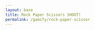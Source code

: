 ```yaml
---
layout: base
title: Rock Paper Scissors SHOOT!
permalink: /gamify/rock-paper-scissor
---
```

 
<div id="gameContainer">
    <canvas id='gameCanvas'></canvas>
</div>

<script type="module">
    // UI
    const instructionsStyle = `
        position: fixed;
        top: 50%;
        left: 50%;
        transform: translate(-50%, -50%);
        background: linear-gradient(135deg, black, purple);
        color: white;
        padding: 30px;
        border-radius: 15px;
        z-index: 1000;
        max-width: 600px;
        width: 90%;
        font-family: 'Press Start 2P', cursive;
        border: 3px solid purple;
        box-shadow: 0 0 20px rgba(128, 0, 128, 0.5);
        text-align: center;
    `;

    const instructionsHTML = `
        <h2 style="color: purple; margin-bottom: 20px;">Rock Paper Scissors SHOOT!</h2>
        <div style="margin-bottom: 20px;">
            <p>Play the game from your browser console!</p>
            <p>Type <code>playRPS("rock")</code>, <code>playRPS("paper")</code>, or <code>playRPS("scissors")</code></p>
        </div>
        <div id="images" style="display: flex; justify-content: center; gap: 20px; margin-bottom: 20px;">
            <button id="rock-btn" style="background:none; border:none; padding:0; cursor:pointer;">
                <img id="rock-img" src="{{site.baseurl}}/images/gamify/rock.jpg" 
                     style="width:100px; border:2px solid white; border-radius:10px;">
            </button>
            <button id="paper-btn" style="background:none; border:none; padding:0; cursor:pointer;">
                <img id="paper-img" src="{{site.baseurl}}/images/gamify/paper.jpeg" 
                     style="width:100px; border:2px solid white; border-radius:10px;">
            </button>
            <button id="scissors-btn" style="background:none; border:none; padding:0; cursor:pointer;">
                <img id="scissors-img" src="{{site.baseurl}}/images/gamify/scissors.jpeg" 
                     style="width:100px; border:2px solid white; border-radius:10px;">
            </button>
        </div>
        <div id="resultBox" style="margin-top: 25px; font-size: 16px; color: yellow;"></div>
    `;
    const container = document.createElement("div");
    container.setAttribute("style", instructionsStyle);
    container.innerHTML = instructionsHTML;
    document.body.appendChild(container);

    // Helper to highlight an image
    function highlightImage(id) {
        // Remove highlight from all
        ["rock-img", "paper-img", "scissors-img"].forEach(imgId => {
            const img = document.getElementById(imgId);
            if (img) img.style.boxShadow = "";
        });
        // Highlight selected
        const el = document.getElementById(id);
        if (el) el.style.boxShadow = "0 0 30px 10px gold";
    }

    // Rock-Paper-Scissors game logic
    window.playRPS = function(playerChoice) {
        const choices = ["rock", "paper", "scissors"];
        if (!choices.includes(playerChoice)) {
            console.log("Invalid choice. Use 'rock', 'paper', or 'scissors'.");
            return;
        }

        // Highlight the chosen element
        if (playerChoice === "rock") highlightImage("rock-img");
        if (playerChoice === "paper") highlightImage("paper-img");
        if (playerChoice === "scissors") highlightImage("scissors-img");

        const computerChoice = choices[Math.floor(Math.random() * choices.length)];
        let resultText;

        if (playerChoice === computerChoice) {
            resultText = "Tie!";
        } else if (
            (playerChoice === "rock" && computerChoice === "scissors") ||
            (playerChoice === "paper" && computerChoice === "rock") ||
            (playerChoice === "scissors" && computerChoice === "paper")
        ) {
            resultText = "You Win!";
        } else {
            resultText = "You Lose!";
        }

        console.log(`You chose: ${playerChoice.toUpperCase()}`);
        console.log(`Computer chose: ${computerChoice.toUpperCase()}`);
        console.log(`Result: ${resultText}`);

        document.getElementById("resultBox").innerHTML = `
            <p>You chose: <b>${playerChoice.toUpperCase()}</b></p>
            <p>Computer chose: <b>${computerChoice.toUpperCase()}</b></p>
            <h3 style="color: cyan;">${resultText}</h3>
        `;
    };

    // Add click events to images-as-buttons for inspect instructions
    document.getElementById("rock-btn").addEventListener("click", function() {
        alert(
            "🪨 Right-click this image and choose 'Inspect'!\n\nTry this in the console to change the border color:\n\ndocument.querySelector('#rock-img').style.border = '4px solid lime';"
        );
    });
    document.getElementById("paper-btn").addEventListener("click", function() {
        alert(
            "📄 Right-click this image and choose 'Inspect'!\n\nTry this in the console to rotate the image:\n\ndocument.querySelector('#paper-img').style.transform = 'rotate(15deg)';"
        );
    });
    document.getElementById("scissors-btn").addEventListener("click", function() {
        alert(
            "✂️ Right-click this image and choose 'Inspect'!\n\nTry this in the console to change the size:\n\ndocument.querySelector('#scissors-img').style.width = '150px';"
        );
    });
</script>